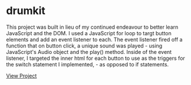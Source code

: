 # drumkit
This project was built in lieu of my continued endeavour to better learn JavaScript and the DOM. I used a JavaScript for loop to targt button elements and add an event listener to each. The event listener fired off a function that on button click, a unique sound was played - using JavaScript's Audio object and the play() method. Inside of the event listener, I targeted the inner html for each button to use as the triggers for the switch statement I implemented, - as opposed to if statements.

[View Project](https://idongessien.github.io/drumkit) 